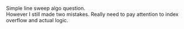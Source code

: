 Simple line sweep algo question.\
However I still made two mistakes. Really need to pay attention to index overflow and actual logic.

